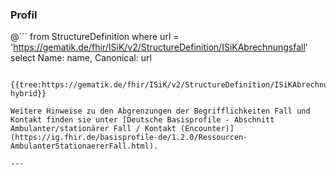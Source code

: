 ### Profil

@```
from StructureDefinition where url = 'https://gematik.de/fhir/ISiK/v2/StructureDefinition/ISiKAbrechnungsfall' select Name: name, Canonical: url
```

{{tree:https://gematik.de/fhir/ISiK/v2/StructureDefinition/ISiKAbrechnungsfall, hybrid}}

Weitere Hinweise zu den Abgrenzungen der Begrifflichkeiten Fall und Kontakt finden sie unter [Deutsche Basisprofile - Abschnitt Ambulanter/stationärer Fall / Kontakt (Encounter)](https://ig.fhir.de/basisprofile-de/1.2.0/Ressourcen-AmbulanterStationaererFall.html).

---
